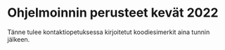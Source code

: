# Ohjelmoinnin perusteet kevät 2022
Tänne tulee kontaktiopetuksessa kirjoitetut koodiesimerkit aina tunnin jälkeen.
